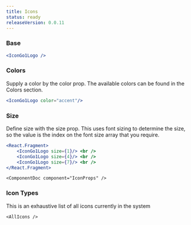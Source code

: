```yaml
---
title: Icons
status: ready
releaseVersion: 0.0.11
---
```


### Base
```.jsx
<IconGo1Logo />
```


### Colors

Supply a color by the color prop. The available colors can be found in the Colors section.
```.jsx
<IconGo1Logo color="accent"/>
```

### Size

Define size with the size prop. This uses font sizing to determine the size, so the value is the index on the font size array that you require.

```.jsx
<React.Fragment>
    <IconGo1Logo size={1}/> <br />
    <IconGo1Logo size={4}/> <br />
    <IconGo1Logo size={7}/> <br />
</React.Fragment>
```

```!jsx
<ComponentDoc component="IconProps" />
```

### Icon Types

This is an exhaustive list of all icons currently in the system

```!jsx
<AllIcons />
```
